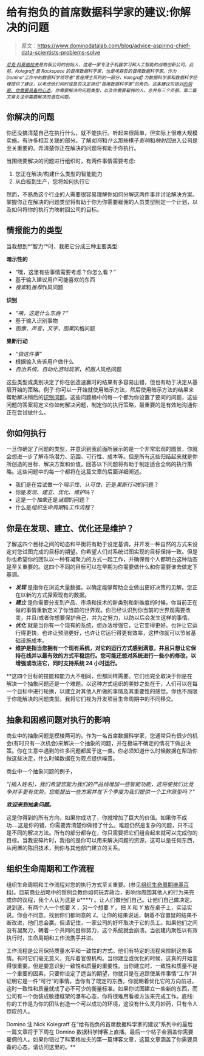 # 给有抱负的首席数据科学家的建议:你解决的问题

> 原文：<https://www.dominodatalab.com/blog/advice-aspiring-chief-data-scientists-problems-solve>

*<small>[尼克·科莱格拉夫](https://www.linkedin.com/in/nickkolegraff/)是白板公司的创始人，这是一家专注于机器学习和人工智能的战略创新公司。此前，Kolegraff 是 Rackspace 的首席数据科学家，也是埃森哲的首席数据科学家。作为 Domino“工作中的数据科学领导者”客座博主系列的一部分，Kolegraff 为数据科学家和数据科学经理提供了建议，以考虑他们何时或是否决定担任“首席数据科学家”的角色。这条建议包括对[的洞察、你需要具备的心态](https://www.dominodatalab.com/blog/advice-aspiring-chief-data-scientists-mindset-need/)，你需要解决的问题类型，以及你需要雇佣的人。总共有三个员额。第二篇文章关注你需要解决的潜在问题。</small>*

## 你解决的问题

你还没搞清楚自己在执行什么，就不能执行。听起来很简单，但实际上很难大规模实施。有许多相互关联的部分。了解*如何*和*什么*那些棋子*影响*和*映射回*进入公司是至关重要的。弄清楚你正在解决的问题将有助于你执行。

当围绕要解决的问题进行组织时，有两件事情需要考虑:

1.  您正在解决/构建什么类型的智能能力
2.  从白板到生产，您将如何执行它

然而，不熟悉这个行业的人需要很容易理解你如何分解这两件事并讨论解决方案。掌握你正在解决的问题类型将有助于你为你需要雇佣的人员类型制定一个计划，以及如何将你的执行力映射回公司的目标。

## 情报能力的类型

当我想到*“智力”*时，我把它分成三种主要类型:

**暗示性的**

*   “嘿，这里有些事情需要考虑？你怎么看？”
*   基于输入建议用户可能喜欢的东西
*   *搜索*和*推荐*作风问题

**识别**

*   *“咦，这是什么东西？”*
*   基于输入识别事物
*   *图像*，*声音*，*文字*，*图案*风格问题

**果断行动**

*   *“做这件事”*
*   根据输入告诉用户做什么
*   *自治系统*，*自动化游戏玩家*，*机器人*风格问题

这些类型或类别决定了你在创造速赢时的结果有多容易出错，但也有助于决定从基层开始的策略。例子:你可以一开始就使用暗示方法，然后使用暗示方法的结果来帮助解决稍后的[识别问题](https://www.dominodatalab.com/blog/humans-in-the-loop)。这些问题桶中的每一个都为你设置了要问的问题，这些问题的答案将定义你如何解决问题，制定你的执行策略，最重要的是有效地沟通你正在尝试做什么。

## 你如何执行

一旦你确定了问题的类型，并意识到我前面所展示的是一个非常宏观的图景，你就会想进一步了解市场潜力、范围、可行性、成本等。但是所有这些归结起来就是你所创造的目标、解决方案和价值。回答以下问题将有助于制定适合全局的执行策略。这些问题中的每一个都将在这篇文章的后面详细阐述。

*   我们是在尝试做一个*暗示性*、*认可性*，还是*果断行动*的问题？
*   你是*发现*、*建立*、*优化*、*维护*吗？
*   这是一个*抽象*还是*谜题*的问题？
*   什么是*组织生命周期*和*工作流程*？

## 你是在发现、建立、优化还是维护？

了解这四个目标之间的动态和平衡将有助于设定基调，并开发一种自然的方式来设定对您试图完成的目标的期望。你希望人们对系统试图实现的目标保持一致。但是你也希望你的团队以一种有凝聚力的方式一起工作，并确保每个人都明白这种动态是至关重要的。这四个不同的目标可以在早期为你需要做什么和你需要谁去做定下基调。

*   ***发现*** 是指你在浏览大量数据，以确定能够帮助企业做出更好决策的见解。您正在以新的方式探索现有的数据。
*   ***建立*** 是你需要分支到产品、市场和技术的新类别和新维度的时候，你当前正在做的事情重新定义了你当前的世界观。你已经认识到你当前的世界观需要改变，并且/或者你想要保护自己，并为之努力，以防以后会发生这样的事情。
*   ***优化*** 就是当你有一个现有的系统，想办法增强它，让它变得更好。也许让它运行得更快，也许让预测更好，也许让它运行得更有效率，这样你就可以节省基础设施成本。
*   **维护是指当您拥有一个现有系统，对它的运行方式感到满意，并且只想让它保持在线并以最有效的方式平稳运行。您可能还想对系统进行一些小的修改，以增强或改进它，同时支持系统 24 小时运行。**

 **这四个目标的技能和能力大不相同，但都同样需要。它们也完全取决于你是在解决一个抽象问题还是一个难题。以这种方式组织的美妙之处在于，人们可以在每一个目标中进行轮换，以建立对其他人所做的事情及其重要性的感觉。你也不局限于你能解决的问题类型。我将它们视为开发项目生命周期中的不同移交。

## 抽象和困惑问题对执行的影响

商业中的抽象问题是模棱两可的。作为一名首席数据科学家，您通常只有很少的机会(有时只有一次机会)来解决一个抽象的问题，并在极端不确定的情况下做出决策。你在生意中遇到的许多问题都属于这一类。你必须知道什么时候数据在帮助你做这些决定，什么时候数据在为观点提供噪音。

商业中一个抽象问题的例子，

*“[插入姓名]，我们希望您能为我们的产品线增加一些智能功能，这将使我们比竞争对手更有优势。您能提出一些方案并在下个季度为我们提供一个工作原型吗？”*

***欢迎来到抽象问题。***

这是你得到的所有方向，如果你成功了，你就增加了巨大的价值。如果你不成功....这是你的错，你需要弄清楚你做错了什么。难题仍然是复杂的问题，只不过是不同的解决方法。所有的部分都存在，你只需要把它们组合起来就可以完成你的目标。当我说碎片时，我指的是你可以用来解决问题的资源，这可以是任何东西，从闲置的陈旧技术，到你与其他部门建立的关系。

## 组织生命周期和工作流程

组织生命周期和工作流程对您的执行方式至关重要。(参见[组织生命周期维基百科](https://en.wikipedia.org/wiki/Organizational_life_cycle))。目前商业战略中的惯例会教你如何玩弄政治，影响你周围其他人的行为来完成你的议程，我个人认为这是 *b******t* 。让人们做他们自己。让他们自己做决定。说到底，有两个人一个想要 *X* ，另一个想要 *Y* 。把 *X* 和 *Y* 放在桌子上，实话实说。你会不同意。找到你们都同意的 Z。让你的结果说话，朝着不容置疑的结果不断改进，他们总会赢。但请记住，一家公司的好坏取决于它的员工。如果他们之间没有凝聚力，朝着一个共同的目标努力，这个系统就会崩溃。当创建内聚性以有效执行时，生命周期和工作流携手并进。

工作流程是公司保持质量水平和一致性的方式。他们有特定的流程来控制这些事情。有时它们毫无意义，充斥着官僚机构。当你建立或优化的时候，这真的开始变得很重要。但是要意识到一致性和质量的重要性。当你建立时，一致性和质量不是一个重要的因素，只要你设定了适当的期望，你就只是在追踪使某件事情“工作”并证明它是一件“可行”的事情。当你有了既定的东西，你就朝着优化它的方向前进，这时一致性和质量就成了必不可少的衡量标准。如果你试图建立一些新的东西，而公司有一个伪装成敏捷框架的瀑布心态，你将很难用看板方法来完成工作。底线:你的工作是为你的团队创造一个可以成功的环境，这没有什么灵丹妙药，只有令人惊叹的人。

Domino 注:Nick Kolegraff 在“给有抱负的首席数据科学家的建议”系列中的最后一篇文章将于下周在 Domino 数据科学博客上直播。最后一个帖子会涵盖你需要雇佣的人。如果你错过了科莱格拉夫的第一篇博客文章，这篇文章涵盖了你需要具备的心态，请访问这里的。**